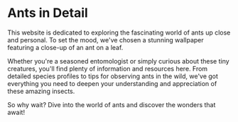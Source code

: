 <!--font:Open Sans-->

# Ants in Detail

This website is dedicated to exploring the fascinating world of ants up close and personal. To set the mood, we've chosen a stunning wallpaper featuring a close-up of an ant on a leaf. 

Whether you're a seasoned entomologist or simply curious about these tiny creatures, you'll find plenty of information and resources here. From detailed species profiles to tips for observing ants in the wild, we've got everything you need to deepen your understanding and appreciation of these amazing insects.

So why wait? Dive into the world of ants and discover the wonders that await!

<!--

Write me markdown content of website with wallpaper:

"A close-up of an ant on a leaf"

The header of the page should not be copy of the text but rather a real content of the website which is using this wallpaper.


---


# Ants in Detail

This website is dedicated to exploring the fascinating world of ants up close and personal. To set the mood, we've chosen a stunning wallpaper featuring a close-up of an ant on a leaf. 

Whether you're a seasoned entomologist or simply curious about these tiny creatures, you'll find plenty of information and resources here. From detailed species profiles to tips for observing ants in the wild, we've got everything you need to deepen your understanding and appreciation of these amazing insects.

So why wait? Dive into the world of ants and discover the wonders that await!


---


Write me a Google font which is best fitting for the website.

Pick from the list:
- Open Sans
- Roboto
- Montserrat
- Lobster
- IBM Plex Sans
- Exo 2
- Playfair Display
- Futura
- Barlow Condensed
- Dancing Script
- Alegreya
- Inter
- Poppins
- Great Vibes
- Lato
- Orbitron
- Raleway


Write just the font name nothing else.


---


Open Sans

-->
